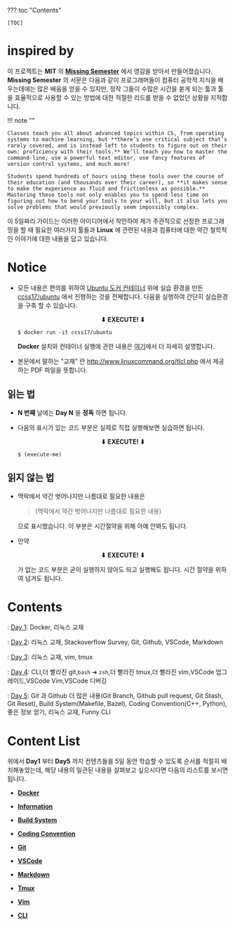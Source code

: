 ??? toc "Contents"

    [TOC]

<!-- 컴퓨터 공학자에게 기반 지식이 되는 **수학의 역사**, **괴델의 불완전성 정리**, **튜링기계**, **기술적 특이점** 등과 프로그래머에게 유용한 툴(**Docker**, **Git**, **VSCode**, **vim**, **tmux**, **zsh**, **make**, **bazel** 등)과 그것의 생산성을 최대화할 수 있는 여러가지 팁들을 5일 동안 가이드해주는 레포지토리입니다. -->
   
<!-- <iframe width="560" height="315" src="춤추는Hisnet.mp4" title="YouTube video player" frameborder="0" allow="accelerometer; autoplay; clipboard-write; encrypted-media; gyroscope; picture-in-picture; web-share" referrerpolicy="strict-origin-when-cross-origin" allowfullscreen></iframe> -->

# inspired by

이 프로젝트는 **MIT** 의 **[Missing Semester](https://missing.csail.mit.edu/)** 에서 영감을 받아서 만들어졌습니다. **Missing Semester** 의 서문은 다음과 같이 프로그래머들이 컴퓨터 공학적 지식을 배우는데에는 많은 배움을 얻을 수 있지만, 정작 그들이 수많은 시간을 쏟게 되는 툴과 툴을 효율적으로 사용할 수 있는 방법에 대한 적절한 리드를 받을 수 없었던 상황을 지적합니다. 

!!! note ""

    Classes teach you all about advanced topics within CS, from operating systems to machine learning, but **there’s one critical subject that’s rarely covered, and is instead left to students to figure out on their own: proficiency with their tools.** We’ll teach you how to master the command-line, use a powerful text editor, use fancy features of version control systems, and much more!

    Students spend hundreds of hours using these tools over the course of their education (and thousands over their career), so **it makes sense to make the experience as fluid and frictionless as possible.** Mastering these tools not only enables you to spend less time on figuring out how to bend your tools to your will, but it also lets you solve problems that would previously seem impossibly complex.

이 5일짜리 가이드는 이러한 아이디어에서 착안하여 제가 주관적으로 선정한 프로그래밍을 할 때 필요한 여러가지 툴들과 **Linux** 에 관련된 내용과 컴퓨터에 대한 약간 철학적인 이야기에 대한 내용을 담고 있습니다.

# Notice 

- 모든 내용은 편의를 위하여 [Ubuntu 도커 컨테이너](https://hub.docker.com/_/ubuntu) 위에 실습 환경을 만든 [ccss17/ubuntu](https://github.com/ccss17/ubuntu-unminimize) 에서 진행하는 것을 전제합니다. 다음을 실행하여 간단히 실습환경을 구축 할 수 있습니다.

    **<div align="center"> ⬇ EXECUTE! ⬇ </div>**

    ```console
    $ docker run -it ccss17/ubuntu
    ```

    **Docker** 설치와 컨테이너 실행에 관한 내용은 [여기](https://ccss17.netlify.app/programmerbase/docker/#_2)에서 더 자세히 설명합니다.

- 본문에서 말하는 "교재" 란 http://www.linuxcommand.org/tlcl.php 에서 제공하는 PDF 파일을 뜻합니다. 

## 읽는 법

- **N 번째** 날에는 **Day N** 을 **정독** 하면 됩니다. 

- 다음의 표시가 있는 코드 부분은 실제로 직접 실행해보면 실습하면 됩니다. 

    **<div align="center"> ⬇ EXECUTE! ⬇ </div>**

    ```console
    $ (execute-me)
    ```

## 읽지 않는 법 

- 맥락에서 약간 벗어나지만 나름대로 필요한 내용은 

    > (맥락에서 약간 벗어나지만 나름대로 필요한 내용)

    으로 표시했습니다. 이 부분은 시간절약을 위해 아예 안봐도 됩니다.

- 만약

    **<div align="center"> ⬇ EXECUTE! ⬇ </div>**

    가 없는 코드 부분은 굳이 실행하지 않아도 되고 실행해도 됩니다. 시간 절약을 위하여 넘겨도 됩니다. 

# Contents

:   [Day 1](01-Day1/readme.md): Docker, 리눅스 교재

:   [Day 2](02-Day2/readme.md): 리눅스 교재, Stackoverflow Survey, Git, Github, VSCode, Markdown

:   [Day 3](03-Day3/readme.md): 리눅스 교재, vim, tmux

:   [Day 4](04-Day4/readme.md): CLI,더 빨라진 git,`bash` ➜ `zsh`,더 빨라진 tmux,더 빨라진 vim,VSCode 업그레이드,VSCode Vim,VSCode 디버깅

:   [Day 5](05-Day5/readme.md): Git 과 Github 더 많은 내용(Git Branch, Github pull request, Git Stash, Git Reset), Build System(Makefile, Bazel), Coding Convention(C++, Python), 좋은 정보 얻기, 리눅스 교재, Funny CLI

# Content List

위에서 **Day1** 부터 **Day5** 까지 컨텐츠들을 5일 동안 학습할 수 있도록 순서를 적절히 배치해놓았는데, 해당 내용의 일관된 내용을 살펴보고 싶으시다면 다음의 리스트를 보시면 됩니다.

- **[Docker](docker.md)**

- **[Information](information.md)**

- **[Build System](build.md)**

- **[Coding Convention](codingconvention.md)**

- **[Git](git.md)**

- **[VSCode](vscode.md)**

- **[Markdown](markdown.md)**

- **[Tmux](tmux.md)**

- **[Vim](vim.md)**

- **[CLI](cli.md)**
